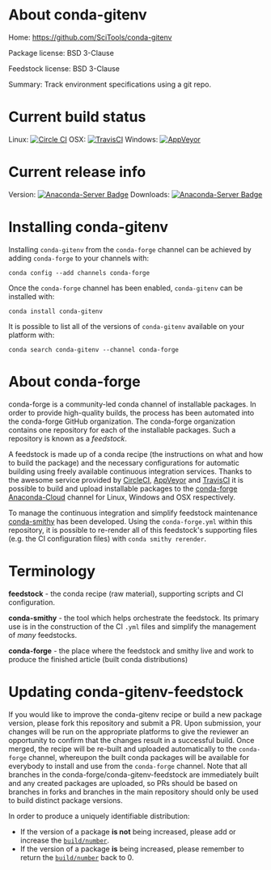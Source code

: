 About conda-gitenv
==================

Home: https://github.com/SciTools/conda-gitenv

Package license: BSD 3-Clause

Feedstock license: BSD 3-Clause

Summary: Track environment specifications using a git repo.



Current build status
====================

Linux: [![Circle CI](https://circleci.com/gh/conda-forge/conda-gitenv-feedstock.svg?style=shield)](https://circleci.com/gh/conda-forge/conda-gitenv-feedstock)
OSX: [![TravisCI](https://travis-ci.org/conda-forge/conda-gitenv-feedstock.svg?branch=master)](https://travis-ci.org/conda-forge/conda-gitenv-feedstock)
Windows: [![AppVeyor](https://ci.appveyor.com/api/projects/status/github/conda-forge/conda-gitenv-feedstock?svg=True)](https://ci.appveyor.com/project/conda-forge/conda-gitenv-feedstock/branch/master)

Current release info
====================
Version: [![Anaconda-Server Badge](https://anaconda.org/conda-forge/conda-gitenv/badges/version.svg)](https://anaconda.org/conda-forge/conda-gitenv)
Downloads: [![Anaconda-Server Badge](https://anaconda.org/conda-forge/conda-gitenv/badges/downloads.svg)](https://anaconda.org/conda-forge/conda-gitenv)

Installing conda-gitenv
=======================

Installing `conda-gitenv` from the `conda-forge` channel can be achieved by adding `conda-forge` to your channels with:

```
conda config --add channels conda-forge
```

Once the `conda-forge` channel has been enabled, `conda-gitenv` can be installed with:

```
conda install conda-gitenv
```

It is possible to list all of the versions of `conda-gitenv` available on your platform with:

```
conda search conda-gitenv --channel conda-forge
```


About conda-forge
=================

conda-forge is a community-led conda channel of installable packages.
In order to provide high-quality builds, the process has been automated into the
conda-forge GitHub organization. The conda-forge organization contains one repository
for each of the installable packages. Such a repository is known as a *feedstock*.

A feedstock is made up of a conda recipe (the instructions on what and how to build
the package) and the necessary configurations for automatic building using freely
available continuous integration services. Thanks to the awesome service provided by
[CircleCI](https://circleci.com/), [AppVeyor](http://www.appveyor.com/)
and [TravisCI](https://travis-ci.org/) it is possible to build and upload installable
packages to the [conda-forge](https://anaconda.org/conda-forge)
[Anaconda-Cloud](http://docs.anaconda.org/) channel for Linux, Windows and OSX respectively.

To manage the continuous integration and simplify feedstock maintenance
[conda-smithy](http://github.com/conda-forge/conda-smithy) has been developed.
Using the ``conda-forge.yml`` within this repository, it is possible to re-render all of
this feedstock's supporting files (e.g. the CI configuration files) with ``conda smithy rerender``.


Terminology
===========

**feedstock** - the conda recipe (raw material), supporting scripts and CI configuration.

**conda-smithy** - the tool which helps orchestrate the feedstock.
                   Its primary use is in the construction of the CI ``.yml`` files
                   and simplify the management of *many* feedstocks.

**conda-forge** - the place where the feedstock and smithy live and work to
                  produce the finished article (built conda distributions)


Updating conda-gitenv-feedstock
===============================

If you would like to improve the conda-gitenv recipe or build a new
package version, please fork this repository and submit a PR. Upon submission,
your changes will be run on the appropriate platforms to give the reviewer an
opportunity to confirm that the changes result in a successful build. Once
merged, the recipe will be re-built and uploaded automatically to the
`conda-forge` channel, whereupon the built conda packages will be available for
everybody to install and use from the `conda-forge` channel.
Note that all branches in the conda-forge/conda-gitenv-feedstock are
immediately built and any created packages are uploaded, so PRs should be based
on branches in forks and branches in the main repository should only be used to
build distinct package versions.

In order to produce a uniquely identifiable distribution:
 * If the version of a package **is not** being increased, please add or increase
   the [``build/number``](http://conda.pydata.org/docs/building/meta-yaml.html#build-number-and-string).
 * If the version of a package **is** being increased, please remember to return
   the [``build/number``](http://conda.pydata.org/docs/building/meta-yaml.html#build-number-and-string)
   back to 0.
